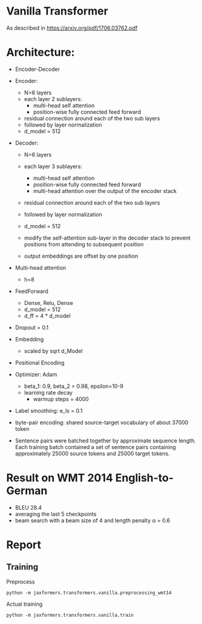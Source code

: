 # Vanilla Transformer
As described in https://arxiv.org/pdf/1706.03762.pdf

# Architecture:

* Encoder-Decoder
* Encoder:
    * N=6 layers
    * each layer 2 sublayers:
        * multi-head self attention
        * position-wise fully connected feed forward
    * residual connection around each of the two sub layers
    * followed by layer normalization
    * d_model = 512

* Decoder:
    * N=6 layers
    * each layer 3 sublayers:
        * multi-head self attention
        * position-wise fully connected feed forward
        * multi-head attention over the output of the encoder stack
    * residual connection around each of the two sub layers
    * followed by layer normalization
    * d_model = 512

    * modify the self-attention sub-layer in the decoder stack to prevent positions from attending to subsequent position
    * output embeddings are offset by one position

* Multi-head attention
    * h=8

* FeedForward
    * Dense, Relu, Dense
    * d_model = 512
    * d_ff = 4 * d_model


* Dropout = 0.1

* Embedding
    * scaled by sqrt d_Model

* Positional Encoding

* Optimizer: Adam
    * beta_1: 0.9, beta_2 = 0.98, epsilon=10-9
    * learning rate decay
        * warmup steps = 4000

* Label smoothing: e_ls = 0.1

* byte-pair encoding: shared source-target vocabulary of about 37000 token

* Sentence pairs were batched together by approximate sequence length. Each  training batch contained a set of sentence pairs containing approximately 25000 source tokens and 25000 target tokens.

# Result on WMT 2014 English-to-German

* BLEU 28.4
* averaging the last 5 checkpoints
* beam search with a beam size of 4 and length penalty α = 0.6


# Report

## Training
Preprocess

    python -m jaxformers.transformers.vanilla.preprocessing_wmt14

Actual training

    python -m jaxformers.transformers.vanilla.train